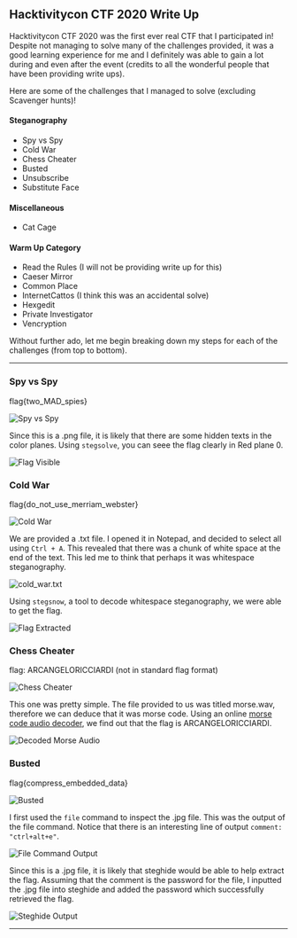 ## Hacktivitycon CTF 2020 Write Up
Hacktivitycon CTF 2020 was the first ever real CTF that I participated in! Despite not managing to solve many of the challenges provided, it was a good learning experience for me and I definitely was able to gain a lot during and even after the event (credits to all the wonderful people that have been providing write ups).

Here are some of the challenges that I managed to solve (excluding Scavenger hunts)!
#### Steganography
- Spy vs Spy
- Cold War
- Chess Cheater
- Busted
- Unsubscribe
- Substitute Face

#### Miscellaneous
- Cat Cage

#### Warm Up Category
- Read the Rules (I will not be providing write up for this)
- Caeser Mirror
- Common Place
- InternetCattos (I think this was an accidental solve)
- Hexgedit
- Private Investigator
- Vencryption

Without further ado, let me begin breaking down my steps for each of the challenges (from top to bottom).

---

### Spy vs Spy
flag{two_MAD_spies}

![Spy vs Spy](SpyVsSpy.png)

Since this is a .png file, it is likely that there are some hidden texts in the color planes. Using ```stegsolve```, you can seee the flag clearly in Red plane 0.

![Flag Visible](RedPlane.png)

### Cold War
flag{do_not_use_merriam_webster}

![Cold War](ColdWar.png)

We are provided a .txt file. I opened it in Notepad, and decided to select all using ```Ctrl + A```. This revealed that there was a chunk of white space at the end of the text. This led me to think that perhaps it was whitespace steganography. 

![cold_war.txt](coldwartext.png)

Using ```stegsnow```, a tool to decode whitespace steganography, we were able to get the flag.

![Flag Extracted](Stegsnow.png)

### Chess Cheater
flag: ARCANGELORICCIARDI (not in standard flag format)

![Chess Cheater](ChessCheater.png)

This one was pretty simple. The file provided to us was titled morse.wav, therefore we can deduce that it was morse code. Using an online [morse code audio decoder](https://morsecode.world/international/decoder/audio-decoder-adaptive.html), we find out that the flag is ARCANGELORICCIARDI.

![Decoded Morse Audio](MorseDecoded.png)

### Busted
flag{compress_embedded_data}

![Busted](Busted.png)

I first used the ```file``` command to inspect the .jpg file. This was the output of the file command. Notice that there is an interesting line of output ```comment: "ctrl+alt+e"```.

![File Command Output](JpgFile.png)

Since this is a .jpg file, it is likely that steghide would be able to help extract the flag. Assuming that the comment is the password for the file, I inputted the .jpg file into steghide and added the password which successfully retrieved the flag.

![Steghide Output](SteghideOutput.png)

---